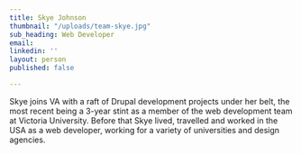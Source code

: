 ```yaml
---
title: Skye Johnson
thumbnail: "/uploads/team-skye.jpg"
sub_heading: Web Developer
email: 
linkedin: ''
layout: person
published: false

---
```

Skye joins VA with a raft of Drupal development projects under her belt, the most recent being a 3-year stint as a member of the web development team at Victoria University. Before that Skye lived, travelled and worked in the USA as a web developer, working for a variety of universities and design agencies.